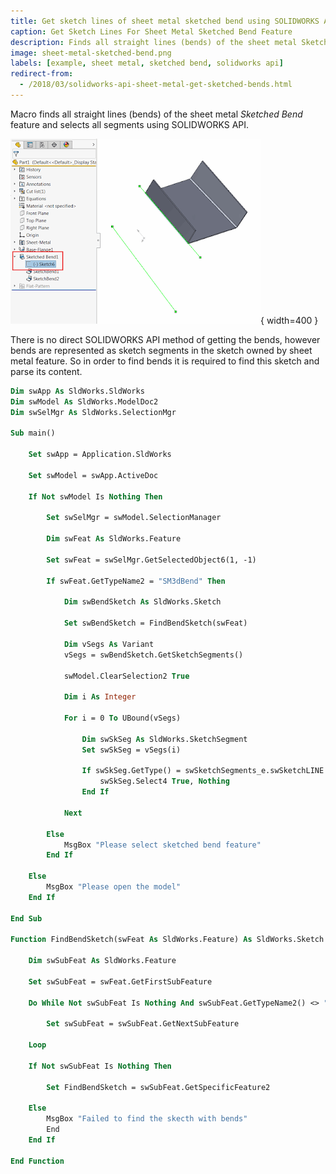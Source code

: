 ```yaml
---
title: Get sketch lines of sheet metal sketched bend using SOLIDWORKS API
caption: Get Sketch Lines For Sheet Metal Sketched Bend Feature
description: Finds all straight lines (bends) of the sheet metal Sketched Bend feature and selects all segments
image: sheet-metal-sketched-bend.png
labels: [example, sheet metal, sketched bend, solidworks api]
redirect-from:
  - /2018/03/solidworks-api-sheet-metal-get-sketched-bends.html
---
```

Macro finds all straight lines (bends) of the sheet metal *Sketched Bend* feature and selects all segments using SOLIDWORKS API.

![Sketch of the sheet metal sketched bend feature](sheet-metal-sketched-bend.png){ width=400 }

There is no direct SOLIDWORKS API method of getting the bends, however bends are represented as sketch segments in the sketch owned by sheet metal feature. So in order to find bends it is required to find this sketch and parse its content.

~~~ vb
Dim swApp As SldWorks.SldWorks
Dim swModel As SldWorks.ModelDoc2
Dim swSelMgr As SldWorks.SelectionMgr

Sub main()

    Set swApp = Application.SldWorks
    
    Set swModel = swApp.ActiveDoc
        
    If Not swModel Is Nothing Then
    
        Set swSelMgr = swModel.SelectionManager
        
        Dim swFeat As SldWorks.Feature
        
        Set swFeat = swSelMgr.GetSelectedObject6(1, -1)
        
        If swFeat.GetTypeName2 = "SM3dBend" Then
        
            Dim swBendSketch As SldWorks.Sketch
            
            Set swBendSketch = FindBendSketch(swFeat)
            
            Dim vSegs As Variant
            vSegs = swBendSketch.GetSketchSegments()
            
            swModel.ClearSelection2 True
            
            Dim i As Integer
            
            For i = 0 To UBound(vSegs)
                
                Dim swSkSeg As SldWorks.SketchSegment
                Set swSkSeg = vSegs(i)
                
                If swSkSeg.GetType() = swSketchSegments_e.swSketchLINE Then
                    swSkSeg.Select4 True, Nothing
                End If
                
            Next
            
        Else
            MsgBox "Please select sketched bend feature"
        End If
        
    Else
        MsgBox "Please open the model"
    End If
    
End Sub

Function FindBendSketch(swFeat As SldWorks.Feature) As SldWorks.Sketch
    
    Dim swSubFeat As SldWorks.Feature
    
    Set swSubFeat = swFeat.GetFirstSubFeature
    
    Do While Not swSubFeat Is Nothing And swSubFeat.GetTypeName2() <> "ProfileFeature"
        
        Set swSubFeat = swSubFeat.GetNextSubFeature
        
    Loop
    
    If Not swSubFeat Is Nothing Then
    
        Set FindBendSketch = swSubFeat.GetSpecificFeature2
        
    Else
        MsgBox "Failed to find the skecth with bends"
        End
    End If
    
End Function


~~~


